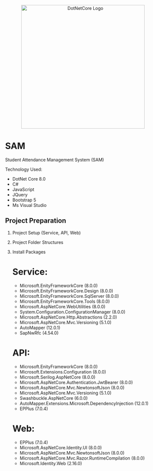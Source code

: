 <p align="center"><a href="https://dotnet.microsoft.com/en-us/apps/aspnet" target="_blank"><img src="https://avatars.githubusercontent.com/u/83665664?v=4" width="400" alt="DotNetCore Logo"></a></p>

# SAM
Student Attendance Management System (SAM)

Technology Used:

- DotNet Core 8.0
- C#
- JavaScript
- JQuery
- Bootstrap 5
- Ms Visual Studio

## Project Preparation

1. Project Setup (Service, API, Web)

2. Project Folder Structures

3. Install Packages

   # Service:
	* Microsoft.EnityFrameworkCore (8.0.0)
	* Microsoft.EnityFrameworkCore.Design (8.0.0)
	* Microsoft.EnityFrameworkCore.SqlServer (8.0.0)
	* Microsoft.EnityFrameworkCore.Tools (8.0.0)
	* Microsoft.AspNetCore.WebUtilities (8.0.0)
	* System.Configuration.ConfigurationManager (8.0.0)
	* Microsoft.AspNetCore.Http.Abstractions (2.2.0)
	* Microsoft.AspNetCore.Mvc.Versioning (5.1.0)
	* AutoMapper (12.0.1)
	* SapNwRfc (4.54.0)

   # API:	
	* Microsoft.EnityFrameworkCore (8.0.0)
	* Microsoft.Extensions.Configuration (8.0.0)
	* Microsoft.Serilog.AspNetCore (8.0.0)	
	* Microsoft.AspNetCore.Authentication.JwtBearer (8.0.0)
	* Microsoft.AspNetCore.Mvc.NewtonsoftJson (8.0.0)
	* Microsoft.AspNetCore.Mvc.Versioning (5.1.0)
	* Swashbuckle.AspNetCore (6.0.0)
	* AutoMapper.Extensions.Microsoft.DependencyInjection (12.0.1)
	* EPPlus (7.0.4)

   # Web:
	* EPPlus (7.0.4)
	* Microsoft.AspNetCore.Identity.UI (8.0.0)
	* Microsoft.AspNetCore.Mvc.NewtonsoftJson (8.0.0)
	* Microsoft.AspNetCore.Mvc.Razor.RuntimeCompilation (8.0.0)
	* Microsoft.Identity.Web (2.16.0)
